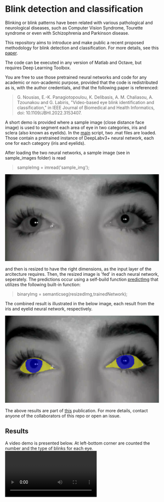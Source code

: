 # Blink detection and classification
Blinking or blink patterns have been related with various pathological and neurological diseases, such as Computer Vision Syndrome, Tourette syndrome 
or even with Schizophrenia and Parkinson disease. 

This repository aims to introduce and make public a recent proposed methodology for blink detection and classification. For more details, see
this [paper](https://ieeexplore.ieee.org/abstract/document/9721639?casa_token=k2CNVAAC0SMAAAAA:jj4bMR1gsNPYAHqOpnHOWjcae5ihyuBYE20JNBfmSkjyYNpSF-T00WFPvzTNfqbznY3Pkwk3Cw).

The code can be executed in any version of Matlab and Octave, but requires Deep Learning Toolbox.

You are free to use those pretrained neural networks and code for any academic or non-academic purpose, provided that the code is redistributed as is, with the author credentials, 
and that the following paper is referenced:

> G. Nousias, E.-K. Panagiotopoulou, K. Delibasis, A. M. Chaliasou, A. Tzounakou and G. Labiris, "Video-based eye blink identification and classification," in IEEE Journal of Biomedical and Health Informatics, doi: 10.1109/JBHI.2022.3153407.

A short demo is provided where a sample image (close distance face image) is used to segment each area of eye in two categories, iris and sclera (also known as eyelids).
In the [main](code/main.m) script, two .mat files are loaded. Those contain a pretrained instance of DeepLabv3+ neural network, each one for each category (iris and eyelids).

After loading the two neural networks, a sample image (see in sample_images folder) is read
> sampleImg = imread('sample_img');

![Sample Image](sources/demo_img.png)

and then is resized to have the right dimensions, as the input layer of the arcitecture requires.
Then, the resized image is 'fed' in each neural network, seperately. The predictions occur using a self-build function [predictImg](code/predictImg.m) that utilizes
the following built-in function:
>binaryImg = semanticseg(resizedImg,trainedNetwork);

The combined result is illustrated in the below image, each result from the iris and eyelid neural network, respectively.

![Combined result](sources/finalOutput.png)

The above results are part of [this](https://ieeexplore.ieee.org/abstract/document/9721639?casa_token=k2CNVAAC0SMAAAAA:jj4bMR1gsNPYAHqOpnHOWjcae5ihyuBYE20JNBfmSkjyYNpSF-T00WFPvzTNfqbznY3Pkwk3Cw) publication. For more details, contact anyone of the collaborators of this repo or open an issue.

## Results
A video demo is presented below. At left-bottom corner are counted the number and the type of blinks for each eye.
![video-demo](sources/segm_trial_video.mp4)
